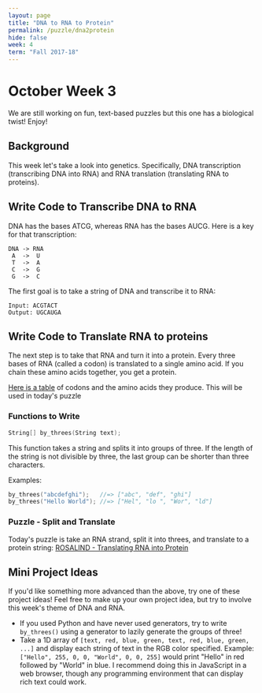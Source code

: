 ```yaml
---
layout: page
title: "DNA to RNA to Protein"
permalink: /puzzle/dna2protein
hide: false
week: 4
term: "Fall 2017-18"
---
```

# October Week 3
We are still working on fun, text-based puzzles but this one has a biological twist! Enjoy!

## Background
This week let's take a look into genetics. Specifically, DNA transcription (transcribing DNA into RNA) and RNA translation (translating RNA to proteins).

## Write Code to Transcribe DNA to RNA
DNA has the bases ATCG, whereas RNA has the bases AUCG. Here is a key for that transcription:

```
DNA -> RNA
 A  ->  U
 T  ->  A
 C  ->  G
 G  ->  C
```

The first goal is to take a string of DNA and transcribe it to RNA:

```
Input: ACGTACT
Output: UGCAUGA
```

## Write Code to Translate RNA to proteins
The next step is to take that RNA and turn it into a protein. Every three bases of RNA (called a codon) is translated to a single amino acid. If you chain these amino acids together, you get a protein.

[Here is a table](http://rosalind.info/glossary/rna-codon-table/) of codons and the amino acids they produce. This will be used in today's puzzle

### Functions to Write

```c++
String[] by_threes(String text);
```
This function takes a string and splits it into groups of three. If the length of the string is not divisible by three, the last group can be shorter than three characters.

Examples:

```c++
by_threes("abcdefghi");   //=> ["abc", "def", "ghi"]
by_threes("Hello World"); //=> ["Hel", "lo ", "Wor", "ld"]
```

### Puzzle - Split and Translate

Today's puzzle is take an RNA strand, split it into threes, and translate to a protein string: [ROSALIND - Translating RNA into Protein](http://rosalind.info/problems/prot/)

## Mini Project Ideas

If you'd like something more advanced than the above, try one of these project ideas! Feel free to make up your own project idea, but try to involve this week's theme of DNA and RNA.

* If you used Python and have never used generators, try to write `by_threes()` using a generator to lazily generate the groups of three!
* Take a 1D array of `[text, red, blue, green, text, red, blue, green, ...]` and display each string of text in the RGB color specified. Example: `["Hello", 255, 0, 0, "World", 0, 0, 255]` would print "Hello" in red followed by "World" in blue. I recommend doing this in JavaScript in a web browser, though any programming environment that can display rich text could work.
